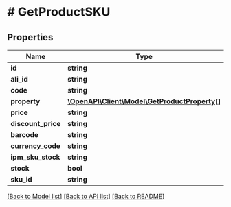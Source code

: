 # # GetProductSKU

## Properties

Name | Type | Description | Notes
------------ | ------------- | ------------- | -------------
**id** | **string** |  | [optional]
**ali_id** | **string** |  | [optional]
**code** | **string** |  | [optional]
**property** | [**\OpenAPI\Client\Model\GetProductProperty[]**](GetProductProperty.md) |  | [optional]
**price** | **string** |  | [optional]
**discount_price** | **string** |  | [optional]
**barcode** | **string** |  | [optional]
**currency_code** | **string** |  | [optional]
**ipm_sku_stock** | **string** |  | [optional]
**stock** | **bool** |  | [optional]
**sku_id** | **string** |  | [optional]

[[Back to Model list]](../../README.md#models) [[Back to API list]](../../README.md#endpoints) [[Back to README]](../../README.md)
